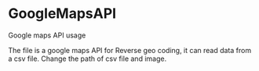 # GoogleMapsAPI
Google maps API usage

The file is a google maps API for Reverse geo coding, it can read data from a csv file.
Change the path of csv file and image.
